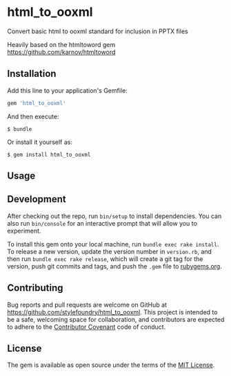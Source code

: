 # html_to_ooxml

Convert basic html to ooxml standard for inclusion in PPTX files

Heavily based on the htmltoword gem https://github.com/karnov/htmltoword

## Installation

Add this line to your application's Gemfile:

```ruby
gem 'html_to_ooxml'
```
And then execute:

    $ bundle

Or install it yourself as:

    $ gem install html_to_ooxml

## Usage


## Development

After checking out the repo, run `bin/setup` to install dependencies. You can also run `bin/console` for an interactive prompt that will allow you to experiment.

To install this gem onto your local machine, run `bundle exec rake install`. To release a new version, update the version number in `version.rb`, and then run `bundle exec rake release`, which will create a git tag for the version, push git commits and tags, and push the `.gem` file to [rubygems.org](https://rubygems.org).

## Contributing

Bug reports and pull requests are welcome on GitHub at https://github.com/stylefoundry/html_to_ooxml. This project is intended to be a safe, welcoming space for collaboration, and contributors are expected to adhere to the [Contributor Covenant](contributor-covenant.org) code of conduct.


## License

The gem is available as open source under the terms of the [MIT License](http://opensource.org/licenses/MIT).

